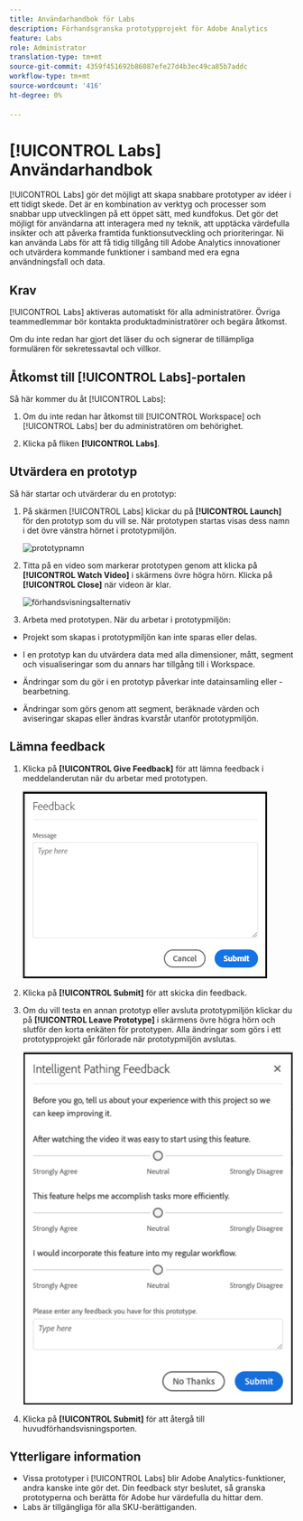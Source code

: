 ```yaml
---
title: Användarhandbok för Labs
description: Förhandsgranska prototypprojekt för Adobe Analytics
feature: Labs
role: Administrator
translation-type: tm+mt
source-git-commit: 4359f451692b86087efe27d4b3ec49ca85b7addc
workflow-type: tm+mt
source-wordcount: '416'
ht-degree: 0%

---
```




# [!UICONTROL Labs] Användarhandbok

[!UICONTROL Labs] gör det möjligt att skapa snabbare prototyper av idéer i ett tidigt skede. Det är en kombination av verktyg och processer som snabbar upp utvecklingen på ett öppet sätt, med kundfokus. Det gör det möjligt för användarna att interagera med ny teknik, att upptäcka värdefulla insikter och att påverka framtida funktionsutveckling och prioriteringar. Ni kan använda Labs för att få tidig tillgång till Adobe Analytics innovationer och utvärdera kommande funktioner i samband med era egna användningsfall och data.

## Krav

[!UICONTROL Labs] aktiveras automatiskt för alla administratörer. Övriga teammedlemmar bör kontakta produktadministratörer och begära åtkomst.

Om du inte redan har gjort det läser du och signerar de tillämpliga formulären för sekretessavtal och villkor.

## Åtkomst till [!UICONTROL Labs]-portalen

Så här kommer du åt [!UICONTROL Labs]:

1. Om du inte redan har åtkomst till [!UICONTROL Workspace] och [!UICONTROL Labs] ber du administratören om behörighet.

1. Klicka på fliken **[!UICONTROL Labs]**.

## Utvärdera en prototyp

Så här startar och utvärderar du en prototyp:

1. På skärmen [!UICONTROL Labs] klickar du på **[!UICONTROL Launch]** för den prototyp som du vill se. När prototypen startas visas dess namn i det övre vänstra hörnet i prototypmiljön.

   ![prototypnamn](https://user-images.githubusercontent.com/29133525/58670566-c03b6c00-82fc-11e9-8b29-ee34260c4024.png)

1. Titta på en video som markerar prototypen genom att klicka på **[!UICONTROL Watch Video]** i skärmens övre högra hörn. Klicka på **[!UICONTROL Close]** när videon är klar.

   ![förhandsvisningsalternativ](https://user-images.githubusercontent.com/29133525/58670261-a2213c00-82fb-11e9-88db-cc839c98fdab.png)

1. Arbeta med prototypen. När du arbetar i prototypmiljön:

* Projekt som skapas i prototypmiljön kan inte sparas eller delas.

* I en prototyp kan du utvärdera data med alla dimensioner, mått, segment och visualiseringar som du annars har tillgång till i Workspace.

* Ändringar som du gör i en prototyp påverkar inte datainsamling eller -bearbetning.

* Ändringar som görs genom att segment, beräknade värden och aviseringar skapas eller ändras kvarstår utanför prototypmiljön.

## Lämna feedback

1. Klicka på **[!UICONTROL Give Feedback]** för att lämna feedback i meddelanderutan när du arbetar med prototypen.

   ![feedback_box](assets/give_feedback.png)

1. Klicka på **[!UICONTROL Submit]** för att skicka din feedback.

1. Om du vill testa en annan prototyp eller avsluta prototypmiljön klickar du på **[!UICONTROL Leave Prototype]** i skärmens övre högra hörn och slutför den korta enkäten för prototypen. Alla ändringar som görs i ett prototypprojekt går förlorade när prototypmiljön avslutas.

   ![ny feedbackruta](assets/short-survey.png)

1. Klicka på **[!UICONTROL Submit]** för att återgå till huvudförhandsvisningsporten.

## Ytterligare information

* Vissa prototyper i [!UICONTROL Labs] blir Adobe Analytics-funktioner, andra kanske inte gör det. Din feedback styr beslutet, så granska prototyperna och berätta för Adobe hur värdefulla du hittar dem.
* Labs är tillgängliga för alla SKU-berättiganden.
